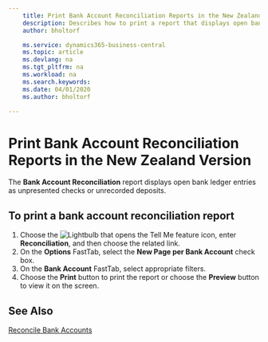 ```yaml
---
    title: Print Bank Account Reconciliation Reports in the New Zealand version
    description: Describes how to print a report that displays open bank ledger entries as unpresented checks or unrecorded deposits in the New Zealand version.
    author: bholtorf

    ms.service: dynamics365-business-central
    ms.topic: article
    ms.devlang: na
    ms.tgt_pltfrm: na
    ms.workload: na
    ms.search.keywords:
    ms.date: 04/01/2020
    ms.author: bholtorf

---
```

# Print Bank Account Reconciliation Reports in the New Zealand Version

The **Bank Account Reconciliation** report displays open bank ledger entries as unpresented checks or unrecorded deposits.  

## To print a bank account reconciliation report  
1.  Choose the ![Lightbulb that opens the Tell Me feature](../../media/ui-search/search_small.png "Tell me what you want to do") icon, enter **Reconciliation**, and then choose the related link.  
2.  On the **Options** FastTab, select the **New Page per Bank Account** check box.  
3.  On the **Bank Account** FastTab, select appropriate filters.  
4.  Choose the **Print** button to print the report or choose the **Preview** button to view it on the screen.  

## See Also  
[Reconcile Bank Accounts](../../bank-how-reconcile-bank-accounts-separately.md)
